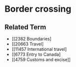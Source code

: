 # Border crossing  

## Related Term

- [[2382 Boundaries]
- [[20663 Travel]
- [[11457 International travel]
- [[6773 Entry to Canada]
- [[4759 Customs and excise]]  

